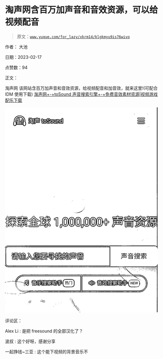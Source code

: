 # 淘声网含百万加声音和音效资源，可以给视频配音

> 原文：[`www.yuque.com/for_lazy/xkrm14/klgkmyu9is76wivo`](https://www.yuque.com/for_lazy/xkrm14/klgkmyu9is76wivo)

作者： 大池

日期：2023-02-17

点赞数：94

正文：

淘声网 该网站含百万加声音和音效资源，给视频配音和加音效，就来这里!(可配合 IDM 使用下载) [淘声网+-+toSound 声音搜索引擎+-+免费音效素材资源|视频游戏配乐下载](https://www.tosound.com)

![](img/008388e3f9a0d66191aab76d05aef22c.png)

评论区：

Alex Li : 是把 freesound 的全部汉化了？

波叔 : 这个好呀，感谢分享

一起挣钱~三亚 : 这个能下视频的背景音乐不



